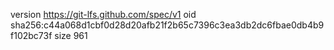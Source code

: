 version https://git-lfs.github.com/spec/v1
oid sha256:c44a068d1cbf0d28d20afb21f2b65c7396c3ea3db2dc6fbae0db4b9f102bc73f
size 961
